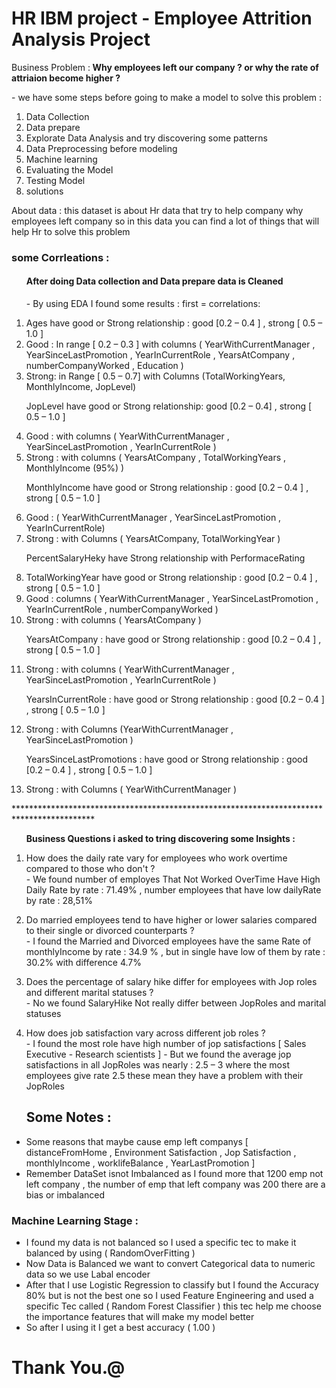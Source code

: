 # HR IBM project - Employee Attrition Analysis Project
<p>Business Problem :<b> Why employees left our company ? or why the rate of attriaion become higher  ? </b></p>
- we have some steps before going to make a model to solve this problem :
<ol>
<li> Data Collection</li>
<li> Data prepare </li>
<li> Explorate Data Analysis and try discovering some patterns </li>
<li> Data Preprocessing before modeling</li>
<li> Machine learning</li>
<li> Evaluating the Model</li>
<li> Testing Model</li>
<li> solutions</li>
</ol> 

<p>About data : this dataset is about Hr data that try to help company why employees left company so in this data you can find a lot of things that will help Hr to solve this problem</p>

<p> 
<h3>some Corrleations : </h3>
<ol>
 <h4> After doing Data collection and Data prepare data is Cleaned</h4>
<p>- By using EDA I found some results : first = correlations:</p>
<li>Ages have good or Strong relationship : good [0.2 – 0.4 ] , strong [ 0.5 – 1.0 ]
<li> Good : In range [ 0.2 – 0.3 ] with columns ( YearWithCurrentManager , 
YearSinceLastPromotion , YearInCurrentRole , YearsAtCompany , numberCompanyWorked , 
Education ) </li>
<li> Strong: in Range [ 0.5 – 0.7] with Columns (TotalWorkingYears, MonthlyIncome, JopLevel) </li>
<p> JopLevel have good or Strong relationship: good [0.2 – 0.4] , strong [ 0.5 – 1.0 ]</p>
<li>  Good : with columns ( YearWithCurrentManager , YearSinceLastPromotion ,
YearInCurrentRole )</li>
<li>  Strong : with columns ( YearsAtCompany , TotalWorkingYears , MonthlyIncome (95%) ) </li>
<p> MonthlyIncome have good or Strong relationship : good [0.2 – 0.4 ] , strong [ 0.5 – 1.0 ]</p>
<li> Good : ( YearWithCurrentManager , YearSinceLastPromotion , YearInCurrentRole)</li>
<li>  Strong : with Columns ( YearsAtCompany, TotalWorkingYear ) </li>
<p> PercentSalaryHeky have Strong relationship with PerformaceRating </p>
<li> TotalWorkingYear have good or Strong relationship : good [0.2 – 0.4 ] , strong [ 0.5 – 1.0 ] </li>
<li> Good : columns ( YearWithCurrentManager , YearSinceLastPromotion , YearInCurrentRole , 
numberCompanyWorked )</li>
<li> Strong : with columns ( YearsAtCompany ) </li>
<p> YearsAtCompany : have good or Strong relationship : good [0.2 – 0.4 ] , strong [ 0.5 – 1.0 ]</p>
<li>  Strong : with columns ( YearWithCurrentManager , YearSinceLastPromotion ,
YearInCurrentRole ) </li>
<p> YearsInCurrentRole : have good or Strong relationship : good [0.2 – 0.4 ] , strong [ 0.5 – 1.0 ]</p> 
<li> Strong : with Columns (YearWithCurrentManager , YearSinceLastPromotion )  </li>
<p> YearsSinceLastPromotions : have good or Strong relationship : good [0.2 – 0.4 ] , strong [ 0.5 – 1.0 ]</p>
<li>Strong : with Columns ( YearWithCurrentManager ) </li>
</ol>
******************************************************************************************
  <ol>
<p><b>Business Questions i asked to tring discovering some Insights :</b> <p>

<p><li> How does the daily rate vary for employees who work overtime compared to those who don't ?</li>
 - We found number of employes That Not Worked OverTime Have High Daily Rate by rate : 
71.49% , number employees that have low dailyRate by rate : 28,51%</p>

<p>
 <li> Do married employees tend to have higher or lower salaries compared to their single or divorced counterparts ?
</li>
- I found the Married and Divorced employees have the same Rate of monthlyIncome by rate : 
34.9 % , but in single have low of them by rate : 30.2% with difference 4.7%

</p>

<p>
 <li>Does the percentage of salary hike differ for employees with Jop roles and different marital statuses ? </li>
- No we found SalaryHike Not really differ between JopRoles and marital statuses 
</p>

<p>
 <li>How does job satisfaction vary across different job roles ?</li>
- I found the most role have high number of jop satisfactions [ Sales Executive - Research 
scientists ] 
- But we found the average jop satisfactions in all JopRoles was nearly : 2.5 – 3 where the most 
employees give rate 2.5 these mean they have a problem with their JopRoles
</p>

<h2> Some Notes : </h2>
  </ol>
  <ul>
<li> Some reasons that maybe cause emp left companys [ distanceFromHome , Environment 
Satisfaction , Jop Satisfaction , monthlyIncome , worklifeBalance , YearLastPromotion ] </li>
<li> Remember DataSet isnot Imbalanced as I found more that 1200 emp not left company , the number 
of emp that left company was 200 there are a bias or imbalanced </li>
  </ul>
  </p>
    
<h3>Machine Learning Stage :</h3>
    <ul>
<li> I found my data is not balanced so I used a specific tec to make it balanced by using
( RandomOverFitting )</li>
<li> Now Data is Balanced we want to convert Categorical data to numeric data so we use Labal encoder </li>
<li> After that I use Logistic Regression to classify but I found the Accuracy 80% but is not the best one so 
I used Feature Engineering and used a specific Tec called ( Random Forest Classifier ) this tec help me 
choose the importance features that will make my model better </li>
<li> So after I using it I get a best accuracy ( 1.00 )</li>
</ul>

# Thank You.@



